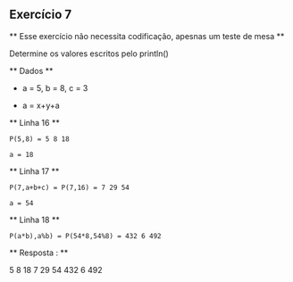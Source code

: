 ## Exercício 7

** Esse exercício não necessita codificação, apesnas um teste de mesa **


Determine os valores escritos pelo println()

** Dados **

* a = 5, b = 8, c = 3

* a = x+y+a

** Linha 16 **

`P(5,8) = 5 8 18`

`a = 18`

** Linha 17 **

`P(7,a+b+c) = P(7,16) = 7 29 54`

`a = 54`

** Linha 18 **

`P(a*b),a%b) = P(54*8,54%8) = 432 6 492`

** Resposta : **

5 8 18
7 29 54
432 6 492